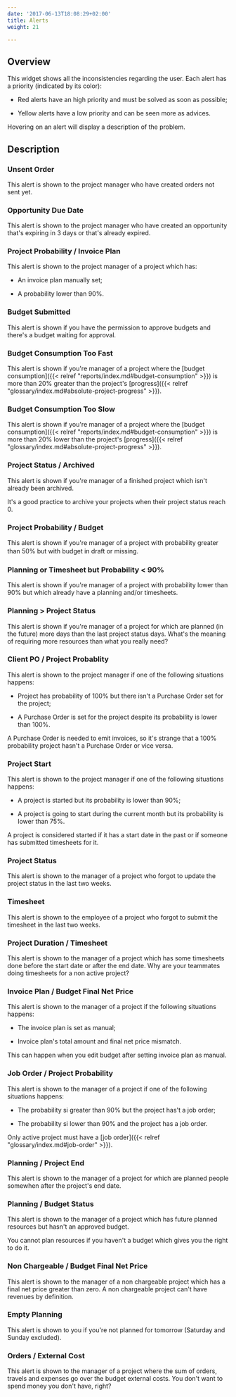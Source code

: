 ```yaml
---
date: '2017-06-13T18:08:29+02:00'
title: Alerts
weight: 21

---
```



## Overview

This widget shows all the inconsistencies regarding the user. Each alert has a priority (indicated by its color):

* Red alerts have an high priority and must be solved as soon as possible;

* Yellow alerts have a low priority and can be seen more as advices.

Hovering on an alert will display a description of the problem.

## Description

### Unsent Order

This alert is shown to the project manager who have created orders not sent yet.

### Opportunity Due Date

This alert is shown to the project manager who have created an opportunity that's expiring in 3 days or that's already expired.

### Project Probability / Invoice Plan

This alert is shown to the project manager of a project which has:

* An invoice plan manually set;

* A probability lower than 90%.

### Budget Submitted

This alert is shown if you have the permission to approve budgets and there's a budget waiting for approval.

### Budget Consumption Too Fast

This alert is shown if you're manager of a project where the [budget consumption]({{< relref "reports/index.md#budget-consumption" >}}) is more than 20% greater than the project's [progress]({{< relref "glossary/index.md#absolute-project-progress" >}}).

### Budget Consumption Too Slow

This alert is shown if you're manager of a project where the [budget consumption]({{< relref "reports/index.md#budget-consumption" >}}) is more than 20% lower than the project's [progress]({{< relref "glossary/index.md#absolute-project-progress" >}}).

### Project Status / Archived

This alert is shown if you're manager of a finished project which isn't already been archived.

It's a good practice to archive your projects when their project status reach 0.

### Project Probability / Budget

This alert is shown if you're manager of a project with probability greater than 50% but with budget in draft or missing.<span style="font-size: 1rem;">&nbsp;</span>

### Planning or Timesheet but Probability < 90%

This alert is shown if you're manager of a project with probability lower than 90% but which already have a planning and/or timesheets.

### Planning > Project Status

This alert is shown if you're manager of a project for which are planned (in the future) more days than the last project status days. What's the meaning of requiring more resources than what you really need?

### Client PO / Project Probablity

This alert is shown to the project manager if one of the following situations happens:

* Project has probability of 100% but there isn't a Purchase Order set for the project;

* A Purchase Order is set for the project despite its probability is lower than 100%.

A Purchase Order is needed to emit invoices, so it's strange that a 100% probability project hasn't a Purchase Order or vice versa.

### Project Start

This alert is shown to the project manager if one of the following situations happens:

* A project is started but its probability is lower than 90%;

* A project is going to start during the current month but its probability is lower than 75%.

A project is considered started if it has a start date in the past or if someone has submitted timesheets for it.

### Project Status

This alert is shown to the manager of a project who forgot to update the project status in the last two weeks.

### Timesheet

This alert is shown to the employee of a project who forgot to submit the timesheet in the last two weeks.

### Project Duration / Timesheet

This alert is shown to the manager of a project which has some timesheets done before the start date or after the end date. Why are your teammates doing timesheets for a non active project?

### Invoice Plan / Budget Final Net Price

This alert is shown to the manager of a project if the following situations happens:

* The invoice plan is set as manual;

* Invoice plan's total amount and final net price mismatch.

This can happen when you edit budget after setting invoice plan as manual.

### Job Order / Project Probability

This alert is shown to the manager of a project if one of the following situations happens:

* The probability si greater than 90% but the project has't a job order;

* The probability si lower than 90% and the project has a job order.

Only active project must have a [job order]({{< relref "glossary/index.md#job-order" >}}).

### Planning / Project End

This alert is shown to the manager of a project for which are planned people somewhen after the project's end date.

### Planning / Budget Status

This alert is shown to the manager of a project which has future planned resources but hasn't an approved budget.

You cannot plan resources if you haven't a budget which gives you the right to do it.

### Non Chargeable / Budget Final Net Price

This alert is shown to the manager of a non chargeable project which has a final net price greater than zero. A non chargeable project can't have revenues by definition.

### Empty Planning

This alert is shown to you if you're not planned for tomorrow (Saturday and Sunday excluded).

### Orders / External Cost

This alert is shown to the manager of a project where the sum of orders, travels and expenses go over the budget external costs. You don't want to spend money you don't have, right?